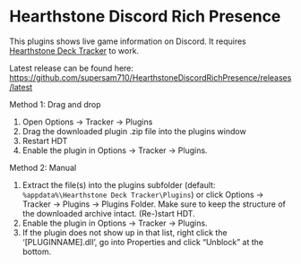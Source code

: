 # Hearthstone Discord Rich Presence

This plugins shows live game information on Discord. It requires [Hearthstone Deck Tracker](https://hsreplay.net/downloads/) to work.

Latest release can be found here: https://github.com/supersam710/HearthstoneDiscordRichPresence/releases/latest

Method 1: Drag and drop
1. Open Options -> Tracker -> Plugins
2. Drag the downloaded plugin .zip file into the plugins window
3. Restart HDT
4. Enable the plugin in Options -> Tracker -> Plugins.

Method 2: Manual
1. Extract the file(s) into the plugins subfolder (default: `%appdata%\Hearthstone Deck Tracker\Plugins`) or click Options -> Tracker -> Plugins -> Plugins Folder. Make sure to keep the structure of the downloaded archive intact. (Re-)start HDT.
2. Enable the plugin in Options -> Tracker -> Plugins.
3. If the plugin does not show up in that list, right click the ‘[PLUGINNAME].dll’, go into Properties and click “Unblock” at the bottom.
